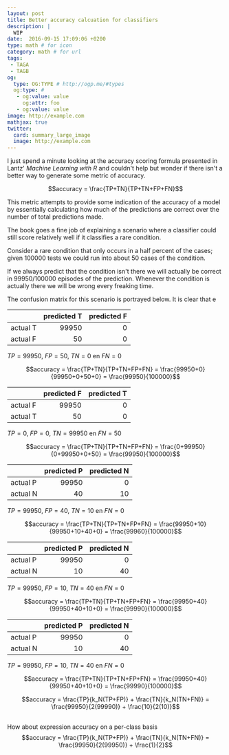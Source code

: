 ```yaml
---
layout: post
title: Better accuracy calcuation for classifiers
description: |
  WIP
date:  2016-09-15 17:09:06 +0200
type: math # for icon
category: math # for url
tags:
 - TAGA
 - TAGB
og:
  type: OG:TYPE # http://ogp.me/#types
  og:type: #
   - og:value: value
     og:attr: foo
   - og:value: value
image: http://example.com
mathjax: true
twitter:
  card: summary_large_image
  image: http://example.com
---
```


I just spend a minute looking at the accuracy scoring formula presented in
Lantz' _Machine Learning with R_ and couldn't help but wonder if there isn't
a better way to generate some metric of accuracy.

$$accuracy = \frac{TP+TN}{TP+TN+FP+FN}$$

This metric attempts to provide some indication of the accuracy of a model
by essentially calculating how much of the predictions are correct over the
number of total predictions made.

The book goes a fine job of explaining a scenario where a classifier could
still score relatively well if it classifies a rare condition.

Consider a rare condition that only occurs in a half percent of the cases;
given $100000$ tests we could run into about $50$ cases of the condition.

If we always predict that the condition isn't there we will actually be correct
in $99950/100000$ episodes of the prediction. Whenever the condition is
actually there we will be wrong every freaking time.

The confusion matrix for this scenario is portrayed below. It is clear that
e

|          |predicted T    |predicted F  |
|:---------|----:|--:|
|actual T  |99950| 0 |
|actual F  |   50| 0 |

$TP = 99950$, $FP = 50$, $TN = 0$ en $FN = 0$

$$accuracy = \frac{TP+TN}{TP+TN+FP+FN} = \frac{99950+0}{99950+0+50+0} = \frac{99950}{100000}$$


|          |predicted F    |predicted T  |
|:---------|----:|--:|
|actual F  |99950| 0 |
|actual T  |   50| 0 |

$TP = 0$, $FP = 0$, $TN = 99950$ en $FN = 50$

$$accuracy = \frac{TP+TN}{TP+TN+FP+FN} = \frac{0+99950}{0+99950+0+50} = \frac{99950}{100000}$$


|   |predicted P    |predicted N   |
|:--|----:|---:|
|actual P  |99950| 0  |
|actual N  |   40| 10 |

$TP = 99950$, $FP = 40$, $TN = 10$ en $FN = 0$

$$accuracy = \frac{TP+TN}{TP+TN+FP+FN} = \frac{99950+10}{99950+10+40+0} = \frac{99960}{100000}$$


|          |predicted P    |predicted N   |
|:---------|----:|---:|
|actual P  |99950| 0  |
|actual N  |   10| 40 |

$TP = 99950$, $FP = 10$, $TN = 40$ en $FN = 0$

$$accuracy = \frac{TP+TN}{TP+TN+FP+FN} = \frac{99950+40}{99950+40+10+0} = \frac{99990}{100000}$$


|          |predicted P    |predicted N   |
|:---------|----:|---:|
|actual P  |99950| 0  |
|actual N  |   10| 40 |

$TP = 99950$, $FP = 10$, $TN = 40$ en $FN = 0$

$$accuracy = \frac{TP+TN}{TP+TN+FP+FN} = \frac{99950+40}{99950+40+10+0} = \frac{99990}{100000}$$

$$accuracy = \frac{TP}{k_N(TP+FP)} + \frac{TN}{k_N(TN+FN)} = \frac{99950}{2(99990)} + \frac{10}{2(10)}$$

##
How about expression accuracy on a per-class basis
$$accuracy = \frac{TP}{k_N(TP+FP)} + \frac{TN}{k_N(TN+FN)} = \frac{99950}{2(99950)} + \frac{1}{2}$$

